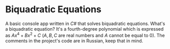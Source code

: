 # Biquadratic Equations

A basic console app written in _C#_ that solves biquadratic equations. What's a biquadratic equation? It's a fourth-degree polynomial which is expressed as $Ax^4 + Bx^2 + C$ ($A, B, C$ are real numbers and $A$ cannot be equal to 0).
The comments in the project's code are in Russian, keep that in mind.
